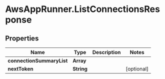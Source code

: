 # AwsAppRunner.ListConnectionsResponse

## Properties

Name | Type | Description | Notes
------------ | ------------- | ------------- | -------------
**connectionSummaryList** | **Array** |  | 
**nextToken** | **String** |  | [optional] 


